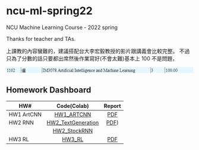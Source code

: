 # ncu-ml-spring22

NCU Machine Learning Course - 2022 spring

Thanks for teacher and TAs.

上課教的內容蠻難的，建議搭配台大李宏毅教授的影片跟講義會比較完整。
不過只為了分數的話只要都出席然後作業寫好(不會太難)基本上 100 不是問題，

<img src="./src/ncu-ml-score.png" alt="score">

## Homework Dashboard

| HW#        |                          Code(Colab)                           |                     Report                     |
| ---------- | :------------------------------------------------------------: | :--------------------------------------------: |
| HW1 ArtCNN |     [HW1_ARTCNN](./HW1_ARTCNN/HW1_ARTCNN_109403019.ipynb)      | [PDF](./HW1_ARTCNN/HW1_ARTCNN_109403019_s.pdf) |
| HW2 RNN    | [HW2_TextGeneration](./HW2_RNN/TextGeneration_109403019.ipynb) |   [PDF](./HW2_RNN/HW2_RNN_109403019_s.pdf))    |
|            |       [HW2_StockRNN](./HW2_RNN/StockRNN_109403019.ipynb)       |                                                |
| HW3 RL     |             [HW3_RL](./HW3_RL/HW3_109403019.ipynb)             |      [PDF](./HW3_RL/HW3_109403019_s.pdf)       |
